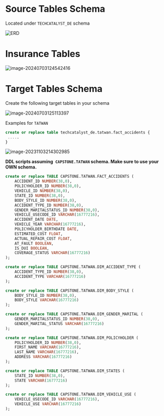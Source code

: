 # Source Tables Schema



Located under `TECHCATALYST_DE` schema 

![ERD](images/ERD.jpg)



# Insurance Tables 

![image-20240703124542416](images/image-20240703124542416.png)

# Target Tables Schema 

Create the following target tables in your schema 

![image-20240703125113397](images/image-20240703125113397.png)





Examples for `TATWAN`

```sql
create or replace table techcatalyst_de.tatwan.fact_accidents {
 .....
}
```



![image-20231103214302985](images/image-20231103214302985.png)

**DDL scripts assuming` CAPSTONE.TATWAN` schema. Make sure to use your OWN schema.**

```sql
create or replace TABLE CAPSTONE.TATWAN.FACT_ACCIDENTS (
	ACCIDENT_ID NUMBER(38,0),
	POLICYHOLDER_ID NUMBER(38,0),
	VEHICLE_ID NUMBER(38,0),
	STATE_ID NUMBER(38,0),
	BODY_STYLE_ID NUMBER(38,0),
	ACCIDENT_TYPE_ID NUMBER(38,0),
	GENDER_MARITALSTATUS_ID NUMBER(38,0),
	VEHICLE_USECODE_ID VARCHAR(16777216),
	ACCIDENT_DATE DATE,
	VEHICLE_YEAR VARCHAR(16777216),
	POLICYHOLDER_BIRTHDATE DATE,
	ESTIMATED_COST FLOAT,
	ACTUAL_REPAIR_COST FLOAT,
	AT_FAULT BOOLEAN,
	IS_DUI BOOLEAN,
	COVERAGE_STATUS VARCHAR(16777216)
);

create or replace TABLE CAPSTONE.TATWAN.DIM_ACCIDENT_TYPE (
	ACCIDENT_TYPE_ID NUMBER(38,0),
	ACCIDENT_TYPE VARCHAR(16777216)
);

create or replace TABLE CAPSTONE.TATWAN.DIM_BODY_STYLE (
	BODY_STYLE_ID NUMBER(38,0),
	BODY_STYLE VARCHAR(16777216)
);

create or replace TABLE CAPSTONE.TATWAN.DIM_GENDER_MARITAL (
	GENDER_MARITALSTATUS_ID NUMBER(38,0),
	GENDER_MARITAL_STATUS VARCHAR(16777216)
);

create or replace TABLE CAPSTONE.TATWAN.DIM_POLICYHOLDER (
	POLICYHOLDER_ID NUMBER(38,0),
	FIRST_NAME VARCHAR(16777216),
	LAST_NAME VARCHAR(16777216),
	ADDRESS VARCHAR(16777216)
);

create or replace TABLE CAPSTONE.TATWAN.DIM_STATES (
	STATE_ID NUMBER(38,0),
	STATE VARCHAR(16777216)
);

create or replace TABLE CAPSTONE.TATWAN.DIM_VEHICLE_USE (
	VEHICLE_USECODE_ID VARCHAR(16777216),
	VEHICLE_USE VARCHAR(16777216)
);

```

